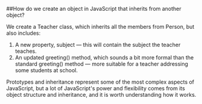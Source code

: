 ##How do we create an object in JavaScript that inherits from another object?

We create a Teacher class, which inherits all the members from Person, but also includes:
1. A new property, subject — this will contain the subject the teacher teaches.
2. An updated greeting() method, which sounds a bit more formal than the standard greeting() method — more suitable for a teacher addressing some students at school.


Prototypes and inheritance represent some of the most complex aspects of JavaScript, but a lot of JavaScript's power and flexibility comes from its object structure and inheritance, and it is worth understanding how it works.
